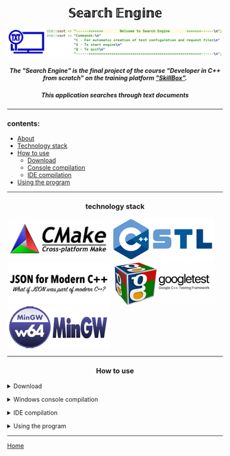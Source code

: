 <a id="home"></a>
<h1 align="center"> 𝕊𝕖𝕒𝕣𝕔𝕙 𝔼𝕟𝕘𝕚𝕟𝕖 </h1>

[![](/img/intro.png)](https://github.com/shurk4/SearchEngine "Search Engine")

<h5 align="center"> The "Search Engine" is the final project of the course "Developer in C++ from scratch" on the training platform <a href="https://go.skillbox.ru/"> "SkillBox"</a>. </h5>
<h5 align="center">This application searches through text documents</h5>


---

### contents:

* [About](#home) 
* [Technology stack](#tech) 
* [How to use](#use)
  * [Download](#dl)
  * [Console compilation](#console)
  * [IDE compilation](#ide)
* [Using the program](#prgm)

---
<h3 align="center">technology stack</h3>
<a id="tech"></a>

[![](/img/cmake.png)](https://cmake.org/ "CMake")
[![](/img/cpp_stl.png)](https://en.wikipedia.org/wiki/Standard_Template_Library "C++ Standart Template Library")
[![](/img/nloJson.png)](https://json.nlohmann.me/ "Nlohmann JSON")
[![](/img/gtest.png)](https://json.nlohmann.me/ "Google test")
[![](/img/mingw.png)](https://en.wikipedia.org/wiki/MinGW "MinGW")

---
<h3 align="center">How to use</h3>
<a id="use"></a>


<a id="dl"></a>
<details>
  <summary>Download</summary>
        
        Clone the project or download the zip.
  </details>
  
  <a id="console"></a>
<details>
<summary>Windows console compilation</summary>
<ul>
<li>Go to the project folder:</li>

    >cd ..\SearchEngine
    
<li>create a build directory:</li>

    >mkdir build
      
<li>Then go to the build directory and run CMake:</li>

    >cd build
    >cmake ..
    
<li>Then compile the project:</li>

    >cmake --build .

</ul>       

  </details>
  
  <a id="ide"></a>
<details>
 <summary>IDE compilation</summary>
 This project has been tested on Clion 2021 and Visual Studio 2022 with MinGW and MSVC compilers.
 To compile, just open CMakeList.txt in the root directory of the project in one of the listed IDEs.        

</details>

<a id="prgm"></a>
<details>
 <summary>Using the program</summary>
 
For the "search engine" to work in the directory with the executable file of the program, the following files are required:
 
 config.json - In this file, you must specify the paths to the text files. 
 
     {
     "config": {
        "max_responses": 5,
        "name": "shuriksSearchEngine",
        "version": "0.1"
     },
     "files": [
        "file001.txt",
        "file002.txt",
        "etc..."
     ]
     }
 
 request.json - In this file you need to specify the search queries.
 
     {
     "requests": [
        "some request 1",
        "some request 2",
        "etc..."
     ]
     }
 
 You can also create test files automatically using the program menu.
 
     C - For automatic creation of test configuration and request files
         There are 2 variants of test files
     S - To start engine
     Q - To quit
 
 The file with the search results (result.json) will be located in the directory with the executable file 

</details>

---

[Home](#home)
